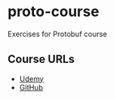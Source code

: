 # proto-course
Exercises for Protobuf course

## Course URLs
* [Udemy](https://www.udemy.com/course/protocol-buffers/)
* [GitHub](https://github.com/Clement-Jean/proto-course)